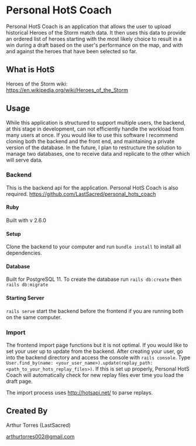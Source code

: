 # Personal HotS Coach

  Personal HotS Coach is an application that allows the user to upload historical Heroes of the Storm match data. It then uses this data to provide an ordered list of heroes starting with the most likely choice to result in a win during a draft based on the user's performance on the map, and with and against the heroes that have been selected so far.

## What is HotS

  Heroes of the Storm wiki: https://en.wikipedia.org/wiki/Heroes_of_the_Storm

## Usage

  While this application is structured to support multiple users, the backend, at this stage in development, can not efficiently handle the workload from many users at once. If you would like to use this software I recommend cloning both the backend and the front end, and maintaining a private version of the database. In the future, I plan to restructure the solution to manage two databases, one to receive data and replicate to the other which will serve data.

### Backend

  This is the backend api for the application. Personal HotS Coach is also required. https://github.com/LastSacred/personal_hots_coach

#### Ruby

  Built with v 2.6.0

#### Setup

  Clone the backend to your computer and run `bundle install` to install all dependencies.

#### Database

  Built for PostgreSQL 11.
  To create the database run `rails db:create` then `rails db:migrate`

#### Starting Server

  `rails serve` start the backend before the frontend if you are running both on the same computer.

### Import

  The frontend import page functions but it is not optimal. If you would like to set your user up to update from the backend.
  After creating your user, go into the backend directory and access the console with `rails console`.
  Type `User.find_by(name: <your_user_name>).update(replay_path: <path_to_your_hots_replay_files>)`.
  If this is set up properly, Personal HotS Coach will automatically check for new replay files ever time you load the draft page.

  The import process uses http://hotsapi.net/ to parse replays.

## Created By

  Arthur Torres (LastSacred)

  arthurtorres002@gmail.com
